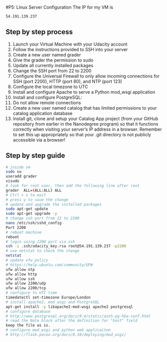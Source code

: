 #P5: Linux Server Configuration
The IP for my VM is

```bash
54.191.139.237
```

## Step by step process
1. Launch your Virtual Machine with your Udacity account
1. Follow the instructions provided to SSH into your server
1. Create a new user named grader
1. Give the grader the permission to sudo
1. Update all currently installed packages
1. Change the SSH port from 22 to 2200
1. Configure the Universal Firewall to only allow incoming connections for SSH (port 2200), HTTP (port 80), and NTP (port 123)
1. Configure the local timezone to UTC
1. Install and configure Apache to serve a Python mod_wsgi application
1. Install and configure PostgreSQL:
1. Do not allow remote connections
1. Create a new user named catalog that has limited permissions to your catalog application database
1. Install git, clone and setup your Catalog App project (from your GitHub repository from earlier in the Nanodegree program) so that it functions correctly when visiting your server’s IP address in a browser. Remember to set this up appropriately so that your .git directory is not publicly accessible via a browser!

## Step by step guide

```bash
# inside vm
sudo su
useradd grader
visudo
# look for root user, then add the following line after root
grader  ALL=(ALL:ALL) ALL
# Ctrl + x to exit
# press y to save the change
# update and upgrade the installed packages
sudo apt-get update
sudo apt-get upgrade -y
# change ssh port from 22 to 2200
nano /etc/ssh/sshd_config
Port 2200
# reboot machine
reboot
# login using 2200 port via ssh
ssh -i .ssh/udacity_key.rsa root@54.191.139.237 -p2200
# use netstat to check the change
netstat
# update ufw policy
# https://help.ubuntu.com/community/UFW
ufw allow ntp
ufw allow http
ufw allow ssh
ufw allow 2200/udp
ufw allow 2200/tcp
# configure to UTC time
timedatectl set-timezone Europe/London
# install apache2, mod_wsgi and PostgreSQL
apt-get install -y libapache2-mod-wsgi apache2 postgresql
# configure database 
# http://www.postgresql.org/docs/9.4/static/auth-pg-hba-conf.html
# read the Note block after the definition for "host" field 
keep the file as is.
# configure mod_wsgi and python web applicaiton
# http://flask.pocoo.org/docs/0.10/deploying/mod_wsgi/

```
